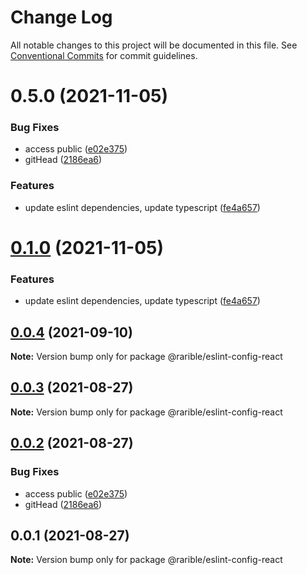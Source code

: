 # Change Log

All notable changes to this project will be documented in this file.
See [Conventional Commits](https://conventionalcommits.org) for commit guidelines.

# 0.5.0 (2021-11-05)


### Bug Fixes

* access public ([e02e375](https://github.com/rariblecom/ts-common/commit/e02e375d228c50eead9ab95c8b7f4d4ff8d357a5))
* gitHead ([2186ea6](https://github.com/rariblecom/ts-common/commit/2186ea686e5eb3393a8e3896826756086d3b05de))


### Features

* update eslint dependencies, update typescript ([fe4a657](https://github.com/rariblecom/ts-common/commit/fe4a657a876d72d209ad4dc59c0a59b53f23212a))





# [0.1.0](https://github.com/rariblecom/ts-common/compare/@rarible/eslint-config-react@0.0.4...@rarible/eslint-config-react@0.1.0) (2021-11-05)


### Features

* update eslint dependencies, update typescript ([fe4a657](https://github.com/rariblecom/ts-common/commit/fe4a657a876d72d209ad4dc59c0a59b53f23212a))





## [0.0.4](https://github.com/rariblecom/ts-common/compare/@rarible/eslint-config-react@0.0.3...@rarible/eslint-config-react@0.0.4) (2021-09-10)

**Note:** Version bump only for package @rarible/eslint-config-react





## [0.0.3](https://github.com/rariblecom/ts-common/compare/@rarible/eslint-config-react@0.0.2...@rarible/eslint-config-react@0.0.3) (2021-08-27)

**Note:** Version bump only for package @rarible/eslint-config-react





## [0.0.2](https://github.com/rariblecom/ts-common/compare/@rarible/eslint-config-react@0.0.1...@rarible/eslint-config-react@0.0.2) (2021-08-27)


### Bug Fixes

* access public ([e02e375](https://github.com/rariblecom/ts-common/commit/e02e375d228c50eead9ab95c8b7f4d4ff8d357a5))
* gitHead ([2186ea6](https://github.com/rariblecom/ts-common/commit/2186ea686e5eb3393a8e3896826756086d3b05de))





## 0.0.1 (2021-08-27)

**Note:** Version bump only for package @rarible/eslint-config-react
